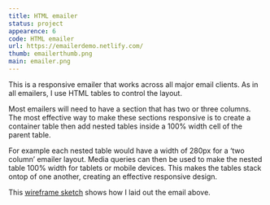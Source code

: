 ```yaml
---
title: HTML emailer
status: project
appearence: 6
code: HTML emailer
url: https://emailerdemo.netlify.com/
thumb: emailerthumb.png
main: emailer.png
---
```


This is a responsive emailer that works across all major email clients. As in all emailers, I use HTML tables to control the layout.

Most emailers will need to have a section that has two or three columns. The most effective way to make these sections responsive is to create a container table then add nested tables inside a 100% width <td> cell of the parent table.

For example each nested table would have a width of 280px for a ‘two column’ emailer layout. Media queries can then be used to make the nested table 100% width for tablets or mobile devices. This makes the tables stack ontop of one another, creating an effective responsive design.

This [wireframe sketch](https://drive.google.com/file/d/1oWLCq9gBrdBnuwGndb8txGIzLhstVbbC/view) shows how I laid out the email above.
